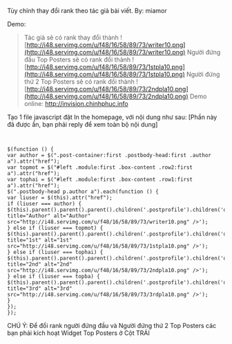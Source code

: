 Tùy chỉnh thay đổi rank theo tác giả bài viết.
By: miamor


Demo:

> Tác giả sẽ có rank thay đổi thành
![http://i48.servimg.com/u/f48/16/58/89/73/writer10.png](http://i48.servimg.com/u/f48/16/58/89/73/writer10.png)
> Người đứng đầu Top Posters sẽ có rank đổi thành
![http://i48.servimg.com/u/f48/16/58/89/73/1stpla10.png](http://i48.servimg.com/u/f48/16/58/89/73/1stpla10.png)
> Người đứng thứ 2 Top Posters sẽ có rank đổi thành
![http://i48.servimg.com/u/f48/16/58/89/73/2ndpla10.png](http://i48.servimg.com/u/f48/16/58/89/73/2ndpla10.png)
Demo online: http://invision.chinhphuc.info


Tạo 1 file javascript đặt In the homepage, với nội dung như sau:
[Phần này đã được ẩn, bạn phải reply để xem toàn bộ nội dung]

```


$(function () {
var author = $(".post-container:first .postbody-head:first .author a").attr("href");
var topmot = $("#left .module:first .box-content .row2:first a").attr("href");
var tophai = $("#left .module:first .box-content .row1:first a").attr("href");
$(".postbody-head p.author a").each(function () {
var liuser = $(this).attr("href");
if (liuser === author) {
$(this).parent().parent().parent().children('.postprofile').children('dl').children('dd:first').children('img:last').replaceWith('<img title="Author" alt="Author" src="http://i48.servimg.com/u/f48/16/58/89/73/writer10.png" />');
} else if (liuser === topmot) {
$(this).parent().parent().parent().children('.postprofile').children('dl').children('dd:first').children('img').replaceWith('<img title="1st" alt="1st" src="http://i48.servimg.com/u/f48/16/58/89/73/1stpla10.png" />');
} else if (liuser === tophai) {
$(this).parent().parent().parent().children('.postprofile').children('dl').children('dd:first').children('img').replaceWith('<img title="2nd" alt="2nd" src="http://i48.servimg.com/u/f48/16/58/89/73/2ndpla10.png" />');
} else if (liuser === topba) {
$(this).parent().parent().parent().children('.postprofile').children('dl').children('dd:first').children('img').replaceWith('<img title="3rd" alt="3rd" src="http://i48.servimg.com/u/f48/16/58/89/73/3rdpla10.png" />');
}
});
});
```

CHÚ Ý: Để đổi rank người đứng đầu và Người đứng thứ 2 Top Posters các bạn phải kích hoạt Widget Top Posters ở Cột TRÁI